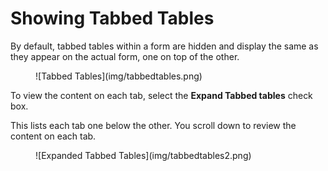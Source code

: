 # Showing Tabbed Tables

By default, tabbed tables within a form are hidden and display the same as they appear on the actual form, one on top of the other. 
<figure markdown="1">
  ![Tabbed Tables](img/tabbedtables.png)
</figure>

To view the content on each tab, select the **Expand Tabbed tables** check box. 

This lists each tab one below the other. You scroll down to review the content on each tab. 
<figure markdown="1">
  ![Expanded Tabbed Tables](img/tabbedtables2.png)
</figure>
